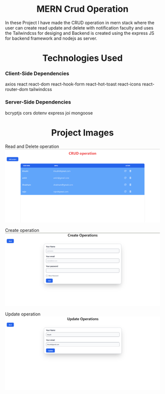 <h1 align="center">MERN Crud Operation</h1>
<p>In these Project I have made the CRUD operation in mern stack where the user can create read update and delete with notification faculty and uses the Tailwindcss for desiging and Backend is created using the express JS for backend framework and nodejs as server.</p>

<h1 align="center">Technologies Used</h1>

<h3>Client-Side Dependencies</h3>
axios
react
react-dom
react-hook-form
react-hot-toast
react-icons
react-router-dom
tailwindcss

<h3>Server-Side Dependencies</h3>
bcryptjs
cors
dotenv
express
joi
mongoose

<h1 align="center">Project Images</h1>

Read and Delete operation
![alt text](Images/Read-delete.png)

Create operation
![alt text](Images/create.png)

Update operation
![alt text](Images/update.png)

